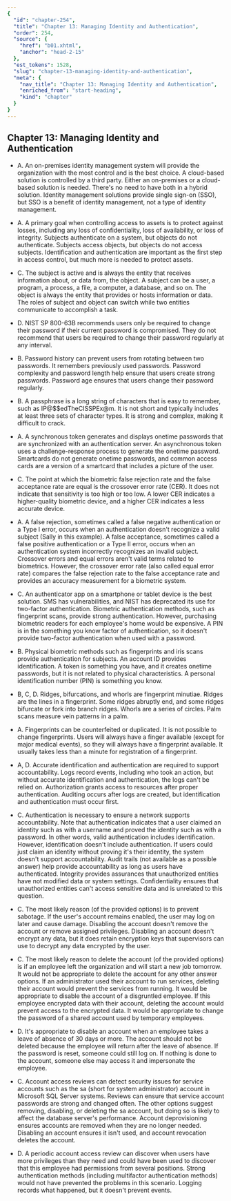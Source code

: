 ```yaml
---
{
  "id": "chapter-254",
  "title": "Chapter 13: Managing Identity and Authentication",
  "order": 254,
  "source": {
    "href": "b01.xhtml",
    "anchor": "head-2-15"
  },
  "est_tokens": 1528,
  "slug": "chapter-13-managing-identity-and-authentication",
  "meta": {
    "nav_title": "Chapter 13: Managing Identity and Authentication",
    "enriched_from": "start-heading",
    "kind": "chapter"
  }
}
---
```

## Chapter 13: Managing Identity and Authentication

- A. An on-premises identity management system will provide the organization with the most control and is the best choice. A cloud-based solution is controlled by a third party. Either an on-premises or a cloud-based solution is needed. There's no need to have both in a hybrid solution. Identity management solutions provide single sign-on (SSO), but SSO is a benefit of identity management, not a type of identity management.

- A. A primary goal when controlling access to assets is to protect against losses, including any loss of confidentiality, loss of availability, or loss of integrity. Subjects authenticate on a system, but objects do not authenticate. Subjects access objects, but objects do not access subjects. Identification and authentication are important as the first step in access control, but much more is needed to protect assets.

- C. The subject is active and is always the entity that receives information about, or data from, the object. A subject can be a user, a program, a process, a file, a computer, a database, and so on. The object is always the entity that provides or hosts information or data. The roles of subject and object can switch while two entities communicate to accomplish a task.

- D. NIST SP 800-63B recommends users only be required to change their password if their current password is compromised. They do not recommend that users be required to change their password regularly at any interval.

- B. Password history can prevent users from rotating between two passwords. It remembers previously used passwords. Password complexity and password length help ensure that users create strong passwords. Password age ensures that users change their password regularly.

- B. A passphrase is a long string of characters that is easy to remember, such as IP@$$edTheCISSPEx@m. It is not short and typically includes at least three sets of character types. It is strong and complex, making it difficult to crack.

- A. A synchronous token generates and displays onetime passwords that are synchronized with an authentication server. An asynchronous token uses a challenge-response process to generate the onetime password. Smartcards do not generate onetime passwords, and common access cards are a version of a smartcard that includes a picture of the user.

- C. The point at which the biometric false rejection rate and the false acceptance rate are equal is the crossover error rate (CER). It does not indicate that sensitivity is too high or too low. A lower CER indicates a higher-quality biometric device, and a higher CER indicates a less accurate device.

- A. A false rejection, sometimes called a false negative authentication or a Type I error, occurs when an authentication doesn't recognize a valid subject (Sally in this example). A false acceptance, sometimes called a false positive authentication or a Type II error, occurs when an authentication system incorrectly recognizes an invalid subject. Crossover errors and equal errors aren't valid terms related to biometrics. However, the crossover error rate (also called equal error rate) compares the false rejection rate to the false acceptance rate and provides an accuracy measurement for a biometric system.

- C. An authenticator app on a smartphone or tablet device is the best solution. SMS has vulnerabilities, and NIST has deprecated its use for two-factor authentication. Biometric authentication methods, such as fingerprint scans, provide strong authentication. However, purchasing biometric readers for each employee's home would be expensive. A PIN is in the something you know factor of authentication, so it doesn't provide two-factor authentication when used with a password.

- B. Physical biometric methods such as fingerprints and iris scans provide authentication for subjects. An account ID provides identification. A token is something you have, and it creates onetime passwords, but it is not related to physical characteristics. A personal identification number (PIN) is something you know.

- B, C, D. Ridges, bifurcations, and whorls are fingerprint minutiae. Ridges are the lines in a fingerprint. Some ridges abruptly end, and some ridges bifurcate or fork into branch ridges. Whorls are a series of circles. Palm scans measure vein patterns in a palm.

- A. Fingerprints can be counterfeited or duplicated. It is not possible to change fingerprints. Users will always have a finger available (except for major medical events), so they will always have a fingerprint available. It usually takes less than a minute for registration of a fingerprint.

- A, D. Accurate identification and authentication are required to support accountability. Logs record events, including who took an action, but without accurate identification and authentication, the logs can't be relied on. Authorization grants access to resources after proper authentication. Auditing occurs after logs are created, but identification and authentication must occur first.

- C. Authentication is necessary to ensure a network supports accountability. Note that authentication indicates that a user claimed an identity such as with a username and proved the identity such as with a password. In other words, valid authentication includes identification. However, identification doesn't include authentication. If users could just claim an identity without proving it's their identity, the system doesn't support accountability. Audit trails (not available as a possible answer) help provide accountability as long as users have authenticated. Integrity provides assurances that unauthorized entities have not modified data or system settings. Confidentiality ensures that unauthorized entities can't access sensitive data and is unrelated to this question.

- C. The most likely reason (of the provided options) is to prevent sabotage. If the user's account remains enabled, the user may log on later and cause damage. Disabling the account doesn't remove the account or remove assigned privileges. Disabling an account doesn't encrypt any data, but it does retain encryption keys that supervisors can use to decrypt any data encrypted by the user.

- C. The most likely reason to delete the account (of the provided options) is if an employee left the organization and will start a new job tomorrow. It would not be appropriate to delete the account for any other answer options. If an administrator used their account to run services, deleting their account would prevent the services from running. It would be appropriate to disable the account of a disgruntled employee. If this employee encrypted data with their account, deleting the account would prevent access to the encrypted data. It would be appropriate to change the password of a shared account used by temporary employees.

- D. It's appropriate to disable an account when an employee takes a leave of absence of 30 days or more. The account should not be deleted because the employee will return after the leave of absence. If the password is reset, someone could still log on. If nothing is done to the account, someone else may access it and impersonate the employee.

- C. Account access reviews can detect security issues for service accounts such as the sa (short for system administrator) account in Microsoft SQL Server systems. Reviews can ensure that service account passwords are strong and changed often. The other options suggest removing, disabling, or deleting the sa account, but doing so is likely to affect the database server's performance. Account deprovisioning ensures accounts are removed when they are no longer needed. Disabling an account ensures it isn't used, and account revocation deletes the account.

- D. A periodic account access review can discover when users have more privileges than they need and could have been used to discover that this employee had permissions from several positions. Strong authentication methods (including multifactor authentication methods) would not have prevented the problems in this scenario. Logging records what happened, but it doesn't prevent events.
